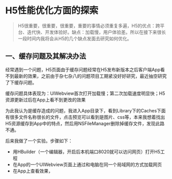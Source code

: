 # H5性能优化方面的探索

> H5很重要，很重要，很重要，重要的事情必须重复多遍，H5的优点：跨平台、迭代快、开发体验好。缺点：加载慢，用户体验差。所以在接下来很长一段时间内我将会从H5的几个缺点发面去研究如何优化。

## 

## 一、缓存问题及其解决办法

经常遇到一个问题，H5页面由于缓存问题经常在H5发布新版本之后客户端App看不到最新的效果，之前由于杂七杂八的问题项目工期紧没好好研究，最近抽空研究了下缓存问题。

缓存问题具体表现为：UIWebview首次打开加载慢；第二次加载速度明显快；H5资源更新过后在App上看不到更改的效果

为此我认为是缓存造成的问题，我进入App目录下，看到Library下的Caches下面有很多文件名称很长的文件，点击预览可以看到是图片、css等，本来我想着找出H5资源缓存到App中的特点，然后用NSFileManager删除掉缓存文件，发现此路不通。



后来我做了一个实验。步骤如下：

* 用HBuilder（一个编辑器，开启后本机端口8020就可以访问网页）打开H5工程
* 在App的一个UIWebview页面上通过和电脑在同一个局域网的方式加载网页
* 在App上查看效果，



